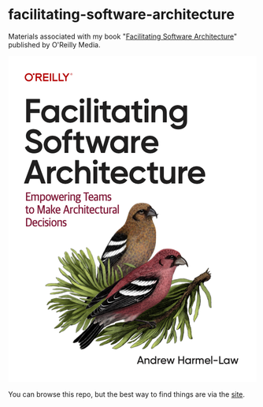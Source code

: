 # facilitating-software-architecture
Materials associated with my book "[Facilitating Software Architecture](https://facilitatingsoftwarearchitecture.com)" published by O'Reilly Media.

![Facilitating Software Architecture book cover showing a green female and a red male European White-Winged Crossbill.](./site/assets/img/cover.png)

You can browse this repo, but the best way to find things are via the [site](https://facilitatingsoftwarearchitecture.com).

